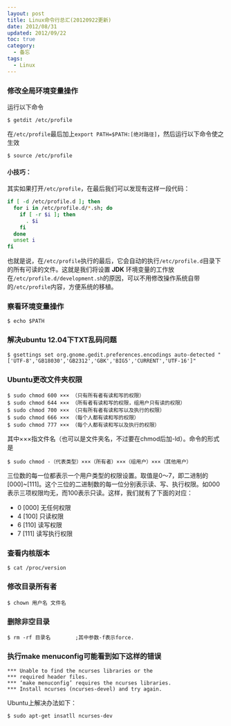 ```yaml
---
layout: post
title: Linux命令行总汇(20120922更新)
date: 2012/08/31
updated: 2012/09/22
toc: true
category:
  - 备忘
tags:
  - Linux
---
```


### 修改全局环境变量操作

运行以下命令

```
$ getdit /etc/profile
```

在`/etc/profile`最后加上`export PATH=$PATH:[绝对路径]`，然后运行以下命令使之生效

```
$ source /etc/profile
```

#### 小技巧：

其实如果打开`/etc/profile`，在最后我们可以发现有这样一段代码：

``` bash
if [ -d /etc/profile.d ]; then
  for i in /etc/profile.d/*.sh; do
    if [ -r $i ]; then
      . $i
    fi
  done
  unset i
fi
```

<!--more-->

也就是说，在`/etc/profile`执行的最后，它会自动的执行`/etc/profile.d`目录下的所有可读的文件。这就是我们将设置 __JDK__ 环境变量的工作放在`/etc/profile.d/development.sh`的原因，可以不用修改操作系统自带的`/etc/profile`内容，方便系统的移植。

### 察看环境变量操作

```
$ echo $PATH
```

### 解决ubuntu 12.04下TXT乱码问题

```
$ gsettings set org.gnome.gedit.preferences.encodings auto-detected "['UTF-8','GB18030','GB2312','GBK','BIG5','CURRENT','UTF-16']"
```

### Ubuntu更改文件夹权限

```
$ sudo chmod 600 ××× （只有所有者有读和写的权限）
$ sudo chmod 644 ××× （所有者有读和写的权限，组用户只有读的权限）
$ sudo chmod 700 ××× （只有所有者有读和写以及执行的权限）
$ sudo chmod 666 ××× （每个人都有读和写的权限）
$ sudo chmod 777 ××× （每个人都有读和写以及执行的权限）
```

其中×××指文件名（也可以是文件夹名，不过要在chmod后加-ld）。命令的形式是

```
$ sudo chmod -（代表类型）×××（所有者）×××（组用户）×××（其他用户）
```

三位数的每一位都表示一个用户类型的权限设置。取值是0～7，即二进制的[000]~[111]。这个三位的二进制数的每一位分别表示读、写、执行权限。如000表示三项权限均无，而100表示只读。这样，我们就有了下面的对应：

- 0 [000] 无任何权限    
- 4 [100] 只读权限    
- 6 [110] 读写权限    
- 7 [111] 读写执行权限

### 查看内核版本

```
$ cat /proc/version
```

### 修改目录所有者

```
$ chown 用户名 文件名
```

### 删除非空目录

```
$ rm -rf 目录名        ;其中参数-f表示force.
```

### 执行make menuconfig可能看到如下这样的错误

```
*** Unable to find the ncurses libraries or the
*** required header files.
*** ‘make menuconfig’ requires the ncurses libraries.
*** Install ncurses (ncurses-devel) and try again.
```

Ubuntu上解决办法如下：

```
$ sudo apt-get insatll ncurses-dev
```
